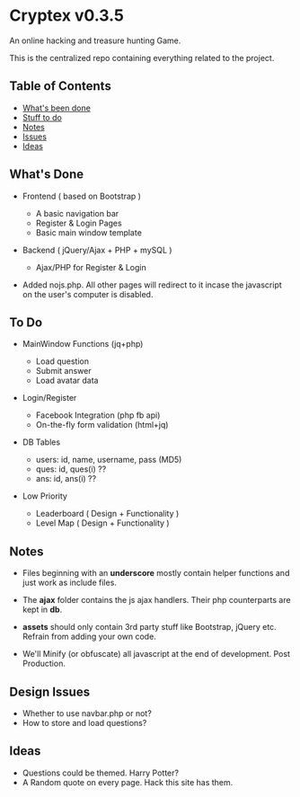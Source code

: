 # Cryptex v0.3.5

An online hacking and treasure hunting Game.

This is the centralized repo containing everything related to the project.

## Table of Contents

* [What's been done](#done)
* [Stuff to do](#todo)
* [Notes](#notes)
* [Issues](#issues)
* [Ideas](#ideas)

## <a name="done"></a> What's Done

* Frontend ( based on Bootstrap )

  * A basic navigation bar
  * Register & Login Pages
  * Basic main window template

* Backend ( jQuery/Ajax + PHP + mySQL )

  * Ajax/PHP for Register & Login

* Added nojs.php. All other pages will redirect to it incase the javascript on the user's computer is disabled.


## <a name="todo"></a> To Do

* MainWindow Functions (jq+php)

  * Load question
  * Submit answer
  * Load avatar data

* Login/Register

  * Facebook Integration (php fb api)
  * On-the-fly form validation (html+jq)

* DB Tables

  * users: id, name, username, pass (MD5)
  * ques: id, ques(i) ??
  * ans: id, ans(i) ??

* Low Priority

  * Leaderboard ( Design + Functionality )
  * Level Map ( Design + Functionality )

## <a name="notes"></a> Notes

* Files beginning with an **underscore** mostly contain helper functions and just work as include files.

* The **ajax** folder contains the js ajax handlers. Their php counterparts are kept in **db**.

* **assets** should only contain 3rd party stuff like Bootstrap, jQuery etc. Refrain from adding your own code.

* We'll Minify (or obfuscate) all javascript at the end of development. Post Production.

## <a name="issues"></a> Design Issues

* Whether to use navbar.php or not?
* How to store and load questions?

## <a name="ideas"></a> Ideas

* Questions could be themed. Harry Potter?
* A Random quote on every page. Hack this site has them.
